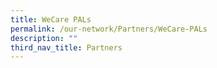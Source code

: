 ```yaml
---
title: WeCare PALs
permalink: /our-network/Partners/WeCare-PALs
description: ""
third_nav_title: Partners
---
```

